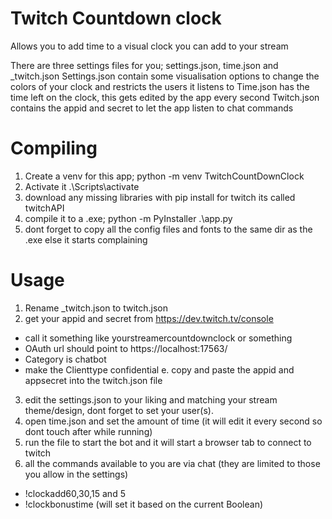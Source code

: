 # Twitch Countdown clock
Allows you to add time to a visual clock you can add to your stream

There are three settings files for you; settings.json, time.json and _twitch.json
Settings.json contain some visualisation options to change the colors of your clock and restricts the users it listens to
Time.json has the time left on the clock, this gets edited by the app every second
Twitch.json contains the appid and secret to let the app listen to chat commands

# Compiling
1. Create a venv for this app; python -m venv TwitchCountDownClock
2. Activate it .\Scripts\activate
3. download any missing libraries with pip install <NAME> for twitch its called twitchAPI
4. compile it to a .exe; python -m PyInstaller .\app.py
5. dont forget to copy all the config files and fonts to the same dir as the .exe else it starts complaining

# Usage
1. Rename _twitch.json to twitch.json
2. get your appid and secret from https://dev.twitch.tv/console
- call it something like yourstreamercountdownclock or something
- OAuth url should point to https://localhost:17563/
- Category is chatbot
- make the Clienttype confidential
e. copy and paste the appid and appsecret into the twitch.json file
3. edit the settings.json to your liking and matching your stream theme/design, dont forget to set your user(s).
4. open time.json and set the amount of time (it will edit it every second so dont touch after while running)
5. run the file to start the bot and it will start a browser tab to connect to twitch
6. all the commands available to you are via chat (they are limited to those you allow in the settings)
- !clockadd60,30,15 and 5
- !clockbonustime (will set it based on the current Boolean)
